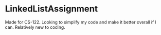 # LinkedListAssignment
Made for CS-122. Looking to simplify my code and make it better overall if I can. Relatively new to coding.
